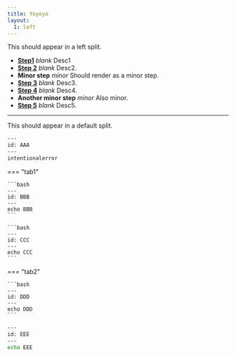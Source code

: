 ```yaml
---
title: Yoyoyo
layout:
  1: left
---
```


This should appear in a left split.

- **[Step1](#kui-link-AAA)** _blank_ Desc1
- **[Step 2](#kui-link-BBB)** _blank_ Desc2.
- **Minor step** _minor_ Should render as a minor step.
- **[Step 3](#kui-link-CCC)** _blank_ Desc3.
- **[Step 4](#kui-link-DDD)** _blank_ Desc4.
- **Another minor step** _minor_ Also minor.
- **[Step 5](#kui-link-EEE)** _blank_ Desc5.

---

This should appear in a default split.

```bash
---
id: AAA
---
intentionalerror
```

=== "tab1"

    ```bash
    ---
    id: BBB
    ---
    echo BBB
    ```

    ```bash
    ---
    id: CCC
    ---
    echo CCC
    ```

=== "tab2"

    ```bash
    ---
    id: DDD
    ---
    echo DDD
    ```

```bash
---
id: EEE
---
echo EEE
```

